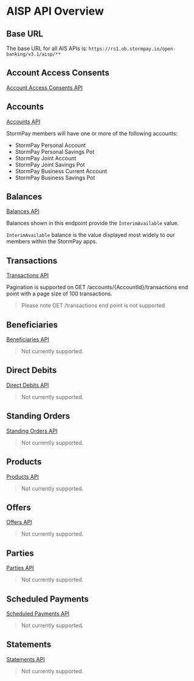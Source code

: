# AISP API Overview

## Base URL
The base URL for all AIS APIs is: `https://rs1.ob.stormpay.io/open-banking/v3.1/aisp/**`

## Account Access Consents
[Account Access Consents API](/perry/developer/documentation?resource=ukhub-storm-portal&document=swagger/account-info-openapi.yaml#operations-tag-Account_Access)

## Accounts
[Accounts API](/perry/developer/documentation?resource=ukhub-storm-portal&document=swagger/account-info-openapi.yaml#operations-tag-Accounts)

StormPay members will have one or more of the following accounts:
- StormPay Personal Account
- StormPay Personal Savings Pot
- StormPay Joint Account
- StormPay Joint Savings Pot
- StormPay Business Current Account
- StormPay Business Savings Pot

## Balances
[Balances API](/perry/developer/documentation?resource=ukhub-storm-portal&document=swagger/account-info-openapi.yaml#operations-tag-Balances)

Balances shown in this endpoint provide the `InterimAvailable` value.

`InterimAvailable` balance is the value displayed most widely to our members within the StormPay apps.

## Transactions
[Transactions API](/perry/developer/documentation?resource=ukhub-storm-portal&document=swagger/account-info-openapi.yaml#operations-tag-Transactions)

Pagination is supported on GET /accounts/{AccountId}/transactions end point with a page size of 100 transactions.

> Please note GET /transactions end point is not supported

## Beneficiaries
[Beneficiaries API](/perry/developer/documentation?resource=ukhub-storm-portal&document=swagger/account-info-openapi.yaml#operations-tag-Beneficiaries)

> Not currently supported.

## Direct Debits
[Direct Debits API](/perry/developer/documentation?resource=ukhub-storm-portal&document=swagger/account-info-openapi.yaml#operations-tag-Direct_Debits)

> Not currently supported.
## Standing Orders
[Standing Orders API](/perry/developer/documentation?resource=ukhub-storm-portal&document=swagger/account-info-openapi.yaml#operations-tag-Standing_Orders)

> Not currently supported.
## Products
[Products API](/perry/developer/documentation?resource=ukhub-storm-portal&document=swagger/account-info-openapi.yaml#operations-tag-Products)

> Not currently supported.

## Offers
[Offers API](/perry/developer/documentation?resource=ukhub-storm-portal&document=swagger/account-info-openapi.yaml#operations-tag-Offers)

> Not currently supported.
## Parties
[Parties API](/perry/developer/documentation?resource=ukhub-storm-portal&document=swagger/account-info-openapi.yaml#operations-tag-Parties)

> Not currently supported.
## Scheduled Payments
[Scheduled Payments API](/perry/developer/documentation?resource=ukhub-storm-portal&document=swagger/account-info-openapi.yaml#operations-tag-Scheduled_Payments)

> Not currently supported.
## Statements
[Statements API](/perry/developer/documentation?resource=ukhub-storm-portal&document=swagger/account-info-openapi.yaml#operations-tag-Statements)

> Not currently supported.